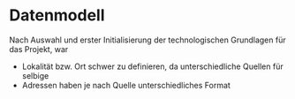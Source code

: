 # Datenmodell

Nach Auswahl und erster Initialisierung der technologischen Grundlagen für das Projekt, war 

- Lokalität bzw. Ort schwer zu definieren, da unterschiedliche Quellen für selbige
- Adressen haben je nach Quelle unterschiedliches Format